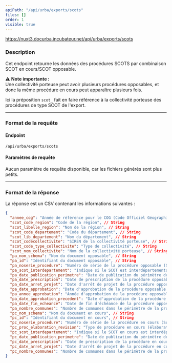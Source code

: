 ```yaml
---
apiPath: "/api/urba/exports/scots"
files: []
order: 1
visible: true
---
```

https://nuxt3.docurba.incubateur.net/api/urba/exports/scots

### Description
Cet endpoint retourne les données des procédures SCOTS par combinaison SCOT en cours/SCOT opposable. 

⚠️ **Note importante :**  
Une collectivité porteuse peut avoir plusieurs procédures opposables, et donc la même procédure en cours peut apparaître plusieurs fois.

Ici la préposition `scot_` fait en faire référence à la collectivité porteuse des procédures de type SCOT de l'export.

---

### Format de la requête

#### Endpoint
`/api/urba/exports/scots`

#### Paramètres de requête
Aucun paramètre de requête disponible, car les fichiers générés sont plus petits.

---

### Format de la réponse

La réponse est un CSV contenant les informations suivantes :

```json
{
  "annee_cog": "Année de référence pour le COG (Code Officiel Géographique)", // Number
  "scot_code_region": "Code de la région", // String
  "scot_libelle_region": "Nom de la région", // String
  "scot_code_departement": "Code du département", // String
  "scot_lib_departement": "Nom du département", // String
  "scot_codecollectivite": "SIREN de la collectivité porteuse", // String
  "scot_code_type_collectivite": "Type de collectivité", // String
  "scot_nom_collectivite": "Nom de la collectivité porteuse", // String
  "pa_nom_schema": "Nom du document opposable", // String
  "pa_id": "Identifiant du document opposable", // String
  "pa_noserie_procedure": "Numéro de série de la procédure opposable (Sudocuh)", // String
  "pa_scot_interdepartement": "Indique si le SCOT est interdépartemental", // Boolean
  "pa_date_publication_perimetre": "Date de publication du périmètre de la procédure opposable (ISO)", // String
  "pa_date_prescription": "Date de prescription de la procédure opposable (ISO)", // String
  "pa_date_arret_projet": "Date d'arrêt de projet de la procédure opposable (ISO)", // String
  "pa_date_approbation": "Date d'approbation de la procédure opposable (ISO)", // String
  "pa_annee_approbation": "Année d'approbation de la procédure opposable", // Number
  "pa_date_approbation_precedent": "Date d'approbation de la procédure opposable précédente (ISO)", // String
  "pa_date_fin_echeance": "Date de fin d'échéance de la procédure opposable (ISO)", // String
  "pa_nombre_communes": "Nombre de communes dans le périmètre de la procédure opposable", // Number
  "pc_nom_schema": "Nom du document en cours", // String
  "pc_id": "Identifiant du document en cours", // String
  "pc_noserie_procedure": "Numéro de série de la procédure en cours (Sudocuh)", // String
  "pc_proc_elaboration_revision": "Type de procédure en cours (élaboration, révision, etc.)", // String
  "pc_scot_interdepartement": "Indique si le SCOT en cours est interdépartemental", // Boolean
  "pc_date_publication_perimetre": "Date de publication du périmètre de la procédure en cours (ISO)", // String
  "pc_date_prescription": "Date de prescription de la procédure en cours (ISO)", // String
  "pc_date_arret_projet": "Date d'arrêt de projet de la procédure en cours (ISO)", // String
  "pc_nombre_communes": "Nombre de communes dans le périmètre de la procédure en cours", // Number
}
